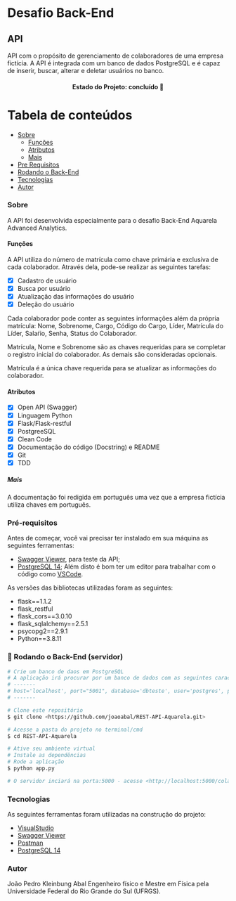 # Desafio Back-End

## API

<p align="left">API com o propósito de gerenciamento de colaboradores de uma
empresa fictícia. A API é integrada com um banco de dados PostgreSQL e é capaz de inserir, buscar, 
alterar e deletar usuários no banco.</p>

<h4 align="center"> 
Estado do Projeto: concluído 🚀
</h4>

Tabela de conteúdos
=================
<!--ts-->
   * [Sobre](#sobre)
      * [Funções](#funcoes)
      * [Atributos](#atributos)
      * [Mais](#mais)
   * [Pre Requisitos](#pre-requisitos)
   * [Rodando o Back-End](#remote-files)
   * [Tecnologias](#tecnologias)
   * [Autor](#autor)
<!--te-->

### Sobre

A API foi desenvolvida especialmente para o desafio Back-End Aquarela Advanced Analytics. 

#### Funções

A API utiliza do número de matrícula como chave primária e exclusiva de cada colaborador. Através dela, pode-se realizar as seguintes tarefas:

- [x] Cadastro de usuário
- [x] Busca por usuário
- [x] Atualização das informações do usuário
- [x] Deleção do usuário

Cada colaborador pode conter as seguintes informações além da própria matrícula:
Nome, Sobrenome, Cargo, Código do Cargo, Líder, Matrícula do Líder, Salaŕio, Senha, Status do Colaborador.

Matrícula, Nome e Sobrenome são as chaves requeridas para se completar o registro inicial do colaborador. As demais são consideradas opcionais.

Matrícula é a única chave requerida para se atualizar as informações do colaborador.

#### Atributos

- [x] Open API (Swagger)
- [x] Linguagem Python
- [x] Flask/Flask-restful
- [x] PostgreeSQL
- [x] Clean Code
- [x] Documentação do código (Docstring) e README
- [x] Git
- [x] TDD

##### Mais

A documentação foi redigida em português uma vez que a empresa fictícia utiliza chaves em português.

### Pré-requisitos

Antes de começar, você vai precisar ter instalado em sua máquina as seguintes ferramentas:
- [Swagger Viewer](https://marketplace.visualstudio.com/items?itemName=Arjun.swagger-viewer), para teste da API;
- [PostgreSQL 14](https://www.postgresql.org/); 
Além disto é bom ter um editor para trabalhar com o código como [VSCode](https://code.visualstudio.com/).

As versões das bibliotecas utilizadas foram as seguintes:
- flask==1.1.2
- flask_restful
- flask_cors==3.0.10
- flask_sqlalchemy==2.5.1
- psycopg2==2.9.1
- Python==3.8.11

### 🎲 Rodando o Back-End (servidor)

```bash
# Crie um banco de daos em PostgreSQL
# A aplicação irá procurar por um banco de dados com as seguintes características:
# -------
# host='localhost', port="5001", database='dbteste', user='postgres', password='postgres'
# -------

# Clone este repositório
$ git clone <https://github.com/joaoabal/REST-API-Aquarela.git>

# Acesse a pasta do projeto no terminal/cmd
$ cd REST-API-Aquarela

# Ative seu ambiente virtual
# Instale as dependências
# Rode a aplicação
$ python app.py

# O servidor inciará na porta:5000 - acesse <http://localhost:5000/colaborador>
```

### Tecnologias

As seguintes ferramentas foram utilizadas na construção do projeto:

- [VisualStudio](https://visualstudio.microsoft.com/pt-br/)
- [Swagger Viewer](https://marketplace.visualstudio.com/items?itemName=Arjun.swagger-viewer)
- [Postman](https://www.postman.com/)
- [PostgreSQL 14](https://www.postgresql.org/)

### Autor

João Pedro Kleinbung Abal
Engenheiro físico e Mestre em Física pela Universidade Federal do Rio Grande do Sul (UFRGS).